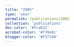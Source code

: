 ```yaml
---
title: "2005"
type: 'year'
permalink: /publications/2005
collection: 'publications'
doi-color: '#fcab22'
acrobat-color: '#f70e0c'
blogger-color: '#F37100'
---
```

